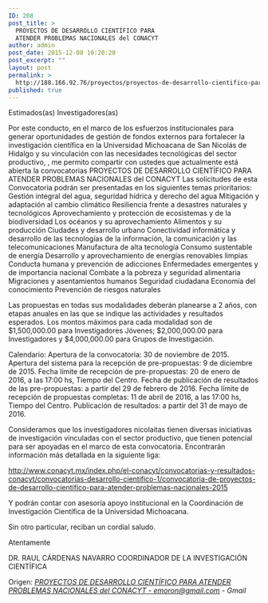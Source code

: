 ```yaml
---
ID: 208
post_title: >
  PROYECTOS DE DESARROLLO CIENTÍFICO PARA
  ATENDER PROBLEMAS NACIONALES del CONACYT
author: admin
post_date: 2015-12-08 10:20:20
post_excerpt: ""
layout: post
permalink: >
  http://188.166.92.76/proyectos/proyectos-de-desarrollo-cientifico-para-atender-problemas-nacionales-del-conacyt-emorongmail-com-gmail/
published: true
---
```

Estimados(as) Investigadores(as)

Por este conducto, en el marco de los esfuerzos institucionales para generar oportunidades de gestión de fondos externos para fortalecer la investigación científica en la Universidad Michoacana de San Nicolás de Hidalgo y su vinculación con las necesidades tecnológicas del sector productivo, , me permito compartir con ustedes que actualmente está abierta la convocatorias PROYECTOS DE DESARROLLO CIENTÍFICO PARA ATENDER PROBLEMAS NACIONALES del CONACYT
Las solicitudes de esta Convocatoria podrán ser presentadas en los siguientes temas prioritarios:
Gestión integral del agua, seguridad hídrica y derecho del agua
Mitigación y adaptación al cambio climático
Resiliencia frente a desastres naturales y tecnológicos
Aprovechamiento y protección de ecosistemas y de la biodiversidad
Los océanos y su aprovechamiento
Alimentos y su producción
Ciudades y desarrollo urbano
Conectividad informática y desarrollo de las tecnologías de la información, la comunicación y las telecomunicaciones
Manufactura de alta tecnología
Consumo sustentable de energía
Desarrollo y aprovechamiento de energías renovables limpias
Conducta humana y prevención de adicciones
Enfermedades emergentes y de importancia nacional
Combate a la pobreza y seguridad alimentaria
Migraciones y asentamientos humanos
Seguridad ciudadana
Economía del conocimiento
Prevención de riesgos naturales

Las propuestas en todas sus modalidades deberán planearse a 2 años, con etapas anuales en las
que se indique las actividades y resultados esperados. Los montos máximos para cada modalidad
son de $1,500,000.00 para Investigadores Jóvenes; $2,000,000.00 para Investigadores y
$4,000,000.00 para Grupos de Investigación.

Calendario:
Apertura de la convocatoria: 30 de noviembre de 2015.
Apertura del sistema para la recepción de pre-propuestas: 9 de diciembre de 2015.
Fecha límite de recepción de pre-propuestas: 20 de enero de 2016, a las 17:00 hs, Tiempo del Centro.
Fecha de publicación de resultados de las pre-propuestas: a partir del 29 de febrero de 2016.
Fecha límite de recepción de propuestas completas: 11 de abril de 2016, a las 17:00 hs, Tiempo del Centro.
Publicación de resultados: a partir del 31 de mayo de 2016.

Consideramos que los investigadores nicolaitas tienen diversas iniciativas de investigación vinculadas con el sector productivo, que tienen potencial para ser apoyadas en el marco de esta convocatoria.
Encontrarán información más detallada en la siguiente liga:

http://www.conacyt.mx/index.php/el-conacyt/convocatorias-y-resultados-conacyt/convocatorias-desarrollo-cientifico-1/convocatoria-de-proyectos-de-desarrollo-cientifico-para-atender-problemas-nacionales-2015

Y podrán contar con asesoría apoyo institucional en la Coordinación de Investigación Científica de la Universidad Michoacana.

Sin otro particular, reciban un cordial saludo.

Atentamente

DR. RAUL CÁRDENAS NAVARRO
COORDINADOR DE LA INVESTIGACIÓN CIENTÍFICA

Origen: <em><a href="https://mail.google.com/mail/u/0/#inbox/151826250340104c">PROYECTOS DE DESARROLLO CIENTÍFICO PARA ATENDER PROBLEMAS NACIONALES del CONACYT - emoron@gmail.com - Gmail</a></em>